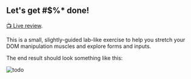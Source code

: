 ## Let's get #$%* done!

[📺 Live review](https://youtu.be/1xR3RDd3yr4).

This is a small, slightly-guided lab-like exercise to help you stretch your DOM manipulation muscles and explore forms and inputs.

The end result should look something like this:

![todo](https://media.giphy.com/media/u49XyCzl9WrKEaA1tg/giphy.gif)
